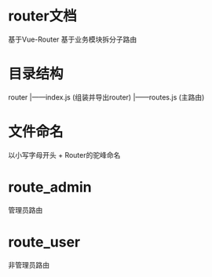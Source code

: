 # router文档

基于Vue-Router
基于业务模块拆分子路由

# 目录结构

router
|——index.js (组装并导出router)
|——routes.js (主路由)

# 文件命名

以小写字母开头 + Router的驼峰命名

# route_admin

管理员路由

# route_user

非管理员路由
